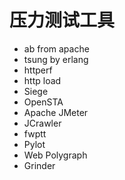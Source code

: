 # 压力测试工具

- ab from apache
- tsung by erlang 
- httperf
- http load
- Siege
- OpenSTA
- Apache JMeter
- JCrawler
- fwptt
- Pylot
- Web Polygraph
- Grinder




